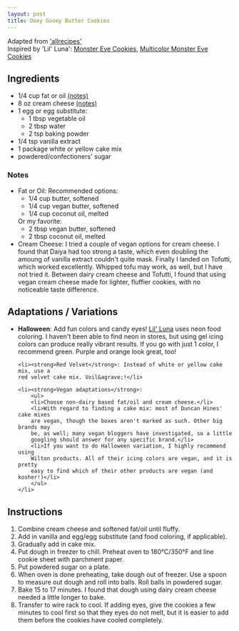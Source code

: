 ```yaml
---
layout: post
title: Ooey Gooey Butter Cookies
---
```


Adapted from ['allrecipes'](http://allrecipes.com/recipe/16773/gooey-butter-cookies/) <br />
Inspired by 'Lil' Luna': [Monster Eye Cookies](http://lilluna.com/gooey-monster-eye-cookies/), [Multicolor Monster Eye Cookies](http://lilluna.com/gooey-monster-cookies/)

## Ingredients
<ul>
    <li> 1/4 cup fat or oil <a href="#Oil">(notes)</a></li>
    <li> 8 oz cream cheese <a href="#CreamCheese">(notes)</a></li>
    <li> 1 egg or egg substitute:
        <ul>
        <li>1 tbsp vegetable oil</li>
        <li>2 tbsp water</li>
        <li>2 tsp baking powder</li>
        </ul>
    </li>
    <li> 1/4 tsp vanilla extract</li>
    <li> 1 package white or yellow cake mix</li>
    <li> powdered/confectioners' sugar</li>
</ul>

### Notes
<ul>
    <li><a name="Oil">Fat or Oil</a>: Recommended options:
        <ul>
        <li>1/4 cup butter, softened</li>
        <li>1/4 cup vegan butter, softened</li>
        <li>1/4 cup coconut oil, melted</li>
        </ul>
        Or my favorite:
        <ul>
        <li>2 tbsp vegan butter, softened</li>
        <li>2 tbsp coconut oil, melted</li>
        </ul>
    </li>
    <li><a name="CreamCheese">Cream Cheese</a>: I tried a couple of vegan
    options for cream cheese. I found that Daiya had too strong a taste, which
    even doubling the amoung of vanilla extract couldn't quite mask. Finally
    I landed on Tofutti, which worked excellently. Whipped tofu may work, as
    well, but I have not tried it. Between dairy cream cheese and Tofutti, I 
    found that using vegan cream cheese made for lighter, fluffier cookies, 
    with no noticeable taste difference. </li>
</ul>

## Adaptations / Variations
<ul>
    <li><strong>Halloween</strong>: Add fun colors and candy eyes!
    <a href="http://lilluna.com/gooey-monster-cookies/">Lil' Luna</a> uses neon food
    coloring. I haven't been able to find neon in stores, but using gel icing
    colors can produce really vibrant results. If you go with just 1 color, I
    recommend green. Purple and orange look great, too!</li>

    <li><strong>Red Velvet</strong>: Instead of white or yellow cake mix, use a
    red velvet cake mix. Voil&agrave;!</li>

    <li><strong>Vegan adaptations</strong>:
        <ul>
        <li>Choose non-dairy based fat/oil and cream cheese.</li>
        <li>With regard to finding a cake mix: most of Duncan Hines' cake mixes
        are vegan, though the boxes aren't marked as such. Other big brands may
        be, as well; many vegan bloggers have investigated, so a little
        googling should answer for any specific brand.</li>
        <li>If you want to do Halloween variation, I highly recommend using
        Wilton products. All of their icing colors are vegan, and it is pretty
        easy to find which of their other products are vegan (and kosher!)</li>
        </ul>
    </li>
</ul>

## Instructions
1. Combine cream cheese and softened fat/oil until fluffy.
2. Add in vanilla and egg/egg substitute (and food coloring, if applicable). 
3. Gradually add in cake mix. 
4. Put dough in freezer to chill. Preheat oven to 180&deg;C/350&deg;F and line
cookie sheet with parchment paper.
5. Put powdered sugar on a plate. 
6. When oven is done preheating, take dough out of freezer. Use a spoon to
measure out dough and roll into balls. Roll balls in powdered sugar.
7. Bake 15 to 17 minutes. I found that dough using dairy cream cheese needed a
little longer to bake. 
8. Transfer to wire rack to cool. If adding eyes, give the cookies a few
minutes to cool first so that they eyes do not melt, but it is easier to add
them before the cookies have cooled completely.
